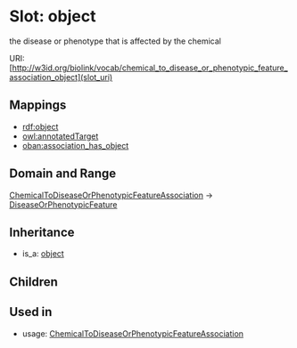 # Slot: object


the disease or phenotype that is affected by the chemical

URI: [http://w3id.org/biolink/vocab/chemical_to_disease_or_phenotypic_feature_association_object](slot_uri)
## Mappings

 * [rdf:object](http://purl.obolibrary.org/obo/rdf_object)
 * [owl:annotatedTarget](http://purl.obolibrary.org/obo/owl_annotatedTarget)
 * [oban:association_has_object](http://purl.obolibrary.org/obo/oban_association_has_object)
## Domain and Range

[ChemicalToDiseaseOrPhenotypicFeatureAssociation](ChemicalToDiseaseOrPhenotypicFeatureAssociation.md) -> [DiseaseOrPhenotypicFeature](DiseaseOrPhenotypicFeature.md)
## Inheritance

 *  is_a: [object](object.md)
## Children

## Used in

 *  usage: [ChemicalToDiseaseOrPhenotypicFeatureAssociation](ChemicalToDiseaseOrPhenotypicFeatureAssociation.md)
